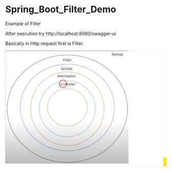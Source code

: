 # Spring_Boot_Filter_Demo

Example of Filter

After execution try http://localhost:8080/swagger-ui   

Basically in Http request first is Filter.  

![filter](./spring-filter-interceptor.jpg)